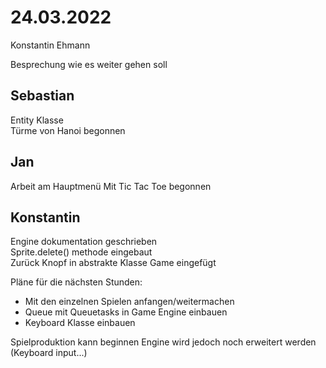 
# 24.03.2022
Konstantin Ehmann

Besprechung wie es weiter gehen soll 

## Sebastian
Entity Klasse  
Türme von Hanoi begonnen

## Jan
Arbeit am Hauptmenü
Mit Tic Tac Toe begonnen

## Konstantin
Engine dokumentation geschrieben  
Sprite.delete() methode eingebaut  
Zurück Knopf in abstrakte Klasse Game eingefügt

Pläne für die nächsten Stunden:
- Mit den einzelnen Spielen anfangen/weitermachen
- Queue mit Queuetasks in Game Engine einbauen
- Keyboard Klasse einbauen

Spielproduktion kann beginnen
Engine wird jedoch noch erweitert werden (Keyboard input...)
